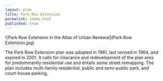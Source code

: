 ```yaml
---
layout: plan
title: Park Row Extension
permalink: index.html
published: true
---
```


![Park Row Extension in the Atlas of Urban Renewal](Park Row Extension.jpg)

The Park Row Extension plan was adopted in 1961, last revised in 1964, and expired in 2001. It calls for clearance and redevelopment of the plan area for predominantly residential use and entails some street remapping. The plan includes multi-family residential, public and semi-public park, and court-house parking.
